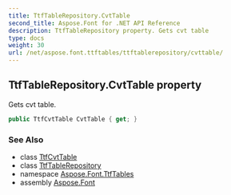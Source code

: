 ```yaml
---
title: TtfTableRepository.CvtTable
second_title: Aspose.Font for .NET API Reference
description: TtfTableRepository property. Gets cvt table
type: docs
weight: 30
url: /net/aspose.font.ttftables/ttftablerepository/cvttable/
---
```

## TtfTableRepository.CvtTable property

Gets cvt table.

```csharp
public TtfCvtTable CvtTable { get; }
```

### See Also

* class [TtfCvtTable](../../ttfcvttable/)
* class [TtfTableRepository](../)
* namespace [Aspose.Font.TtfTables](../../../aspose.font.ttftables/)
* assembly [Aspose.Font](../../../)


